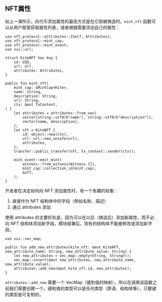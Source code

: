 ## NFT属性

如上一课所示，向代币添加属性的最佳方式是在它刚被铸造时。`mint_nft` 函数可以从用户那里获取属性列表，或者根据需要添加自己的属性：

```move
use nft_protocol::attributes::{Self, Attributes};
use nft_protocol::mint_cap;
use nft_protocol::mint_event;
use sui::url;

struct KiteNFT has key {
    id: UID,
    url: Url,
    attributes: Attributes,
}

public fun mint_nft(
    mint_cap: &MintCap<Kite>,
    name: String,
    description: String,
    url: String,
    ctx: &mut TxContext,
) {
    let attributes = attributes::from_vec(
        vector[string::utf8(b"name"), string::utf8(b"description")],
        vector[name, description],
    );
    let nft = KiteNFT {
        id: object::new(ctx),
        url: url::new_unsafe(url),
        attributes,
    };
    transfer::public_transfer(nft, tx_context::sender(ctx));
    
    mint_event::emit_mint(
        witness::from_witness(Witness {}),
        mint_cap::collection_id(mint_cap),
        &nft,
    );
}
```
开发者在决定如何向 NFT 添加属性时，有一个有趣的权衡：

1. 直接作为 NFT 结构体中的字段（例如名称、描述）
2. 通过 attributes 添加

使用 attributes 的主要好处是，因为可以在以后（铸造后）添加新属性，而不必向 NFT 结构体添加新字段。模块部署后，现有的结构体不能被修改或添加新字段。

```move
use sui::vec_map;

public fun add_new_attributes(kite_nft: &mut KiteNFT, new_attribute_name: String, new_attribute_value: String) {
    let new_attributes = vec_map::empty<String, String>();
    vec_map::insert(&mut new_attributes, new_attribute_name, new_attribute_value);
    attributes::add_new(&mut kite_nft.id, new_attributes);
}
```
`attributes::add_new` 需要一个 VecMap（键到值的映射），所以在调用该函数之前我们需要创建一个。键和值的类型可以是任何类型（原语、结构体等），只要键的类型是可复制的。